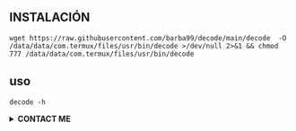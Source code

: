 ## INSTALACIÓN
```
wget https://raw.githubusercontent.com/barba99/decode/main/decode  -O /data/data/com.termux/files/usr/bin/decode >/dev/null 2>&1 && chmod 777 /data/data/com.termux/files/usr/bin/decode
```



## uso 

```
decode -h
```

<details>
  <summary><b>CONTACT ME</b></summary><br>

  - <a href="https://www.facebook.com/jorgeolegario.barbamacias.1"/><img alt="Rizky Facebook" align="left" width="22px" src="https://cdn.jsdelivr.net/npm/simple-icons@v3/icons/facebook.svg" /><b>Agregar</b></a><br>
  - <a href="https://t.me/Jorgebarba"/><img alt="JORGE BARBA" align="left" width="22px" src="https://cdn.jsdelivr.net/npm/simple-icons@v3/icons/telegram.svg" /><b>Telegram</b></a><br>
  </p>
</details>

